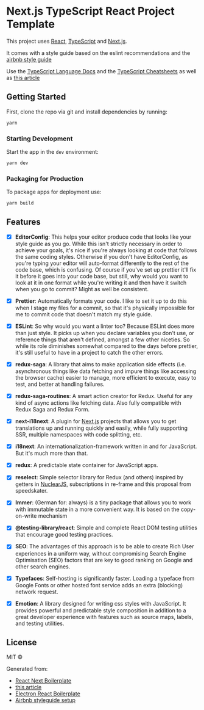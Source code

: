 # Next.js TypeScript React Project Template

This project uses [React](https://facebook.github.io/react/), [TypeScript](https://typescriptlang.org/) and [Next.js](https://nextjs.org/).

It comes with a style guide based on the eslint recommendations and the [airbnb style guide](https://www.npmjs.com/package/eslint-config-airbnb-typescript)

Use the [TypeScript Language Docs](https://www.typescriptlang.org/docs/) and the [TypeScript Cheatsheets](https://github.com/typescript-cheatsheets/react#hooks) as well as [this article](https://www.sitepoint.com/react-with-typescript-best-practices/)

## Getting Started

First, clone the repo via git and install dependencies by running:

```bash
yarn
```

### Starting Development

Start the app in the `dev` environment:

```bash
yarn dev
```

### Packaging for Production

To package apps for deployment use:

```bash
yarn build
```

## Features

- [x] **EditorConfig**: This helps your editor produce code that looks like your style guide as you go. While this isn't strictly necessary in order to achieve your goals, it's nice if you're always looking at code that follows the same coding styles. Otherwise if you don't have EditorConfig, as you're typing your editor will auto-format differently to the rest of the code base, which is confusing. Of course if you've set up prettier it'll fix it before it goes into your code base, but still, why would you want to look at it in one format while you're writing it and then have it switch when you go to commit? Might as well be consistent.

- [x] **Prettier**: Automatically formats your code. I like to set it up to do this when I stage my files for a commit, so that it's physically impossible for me to commit code that doesn't match my style guide.

- [x] **ESLint**: So why would you want a linter too? Because ESLint does more than just style. It picks up when you declare variables you don't use, or reference things that aren't defined, amongst a few other niceties. So while its role diminishes somewhat compared to the days before prettier, it's still useful to have in a project to catch the other errors.

- [x] **redux-saga**: A library that aims to make application side effects (i.e. asynchronous things like data fetching and impure things like accessing the browser cache) easier to manage, more efficient to execute, easy to test, and better at handling failures.

- [x] **redux-saga-routines**: A smart action creator for Redux. Useful for any kind of async actions like fetching data. Also fully compatible with Redux Saga and Redux Form.

- [x] **next-i18next**: A plugin for [Next.js](https://nextjs.org/) projects that allows you to get translations up and running quickly and easily, while fully supporting SSR, multiple namespaces with code splitting, etc.

- [x] **i18next**: An internationalization-framework written in and for JavaScript. But it's much more than that.

- [x] **redux**: A predictable state container for JavaScript apps.

- [x] **reselect**: Simple selector library for Redux (and others) inspired by getters in [NuclearJS](https://optimizely.github.io/nuclear-js/), subscriptions in re-frame and this proposal from speedskater.

- [x] **Immer**: (German for: always) is a tiny package that allows you to work with immutable state in a more convenient way. It is based on the copy-on-write mechanism

- [x] **@testing-library/react**: Simple and complete React DOM testing utilities that encourage good testing practices.

- [x] **SEO**: The advantages of this approach is to be able to create Rich User experiences in a uniform way, without compromising Search Engine Optimisation (SEO) factors that are key to good ranking on Google and other search engines.

- [x] **Typefaces**: Self-hosting is significantly faster. Loading a typeface from Google Fonts or other hosted font service adds an extra (blocking) network request.

- [x] **Emotion**: A library designed for writing css styles with JavaScript. It provides powerful and predictable style composition in addition to a great developer experience with features such as source maps, labels, and testing utilities.

## License

MIT ©

Generated from:

- [React Next Boilerplate](https://www.reactnextboilerplate.com/)
- [this article](https://betterprogramming.pub/complete-guideline-to-creating-a-modern-react-app-with-typescript-from-scratch-cebbb5817d8)
- [Electron React Boilerplate](https://electron-react-boilerplate.js.org/)
- [Airbnb styleguide setup](https://www.youtube.com/watch?v=SydnKbGc7W8&t=992s)
